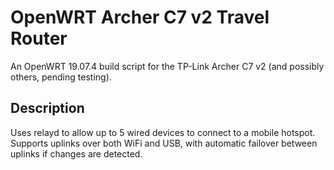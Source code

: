 # OpenWRT Archer C7 v2 Travel Router

An OpenWRT 19.07.4 build script for the TP-Link Archer C7 v2 (and possibly others, pending testing).

## Description
Uses relayd to allow up to 5 wired devices to connect to a mobile hotspot. Supports uplinks over both WiFi and USB, with automatic failover between uplinks if changes are detected.
